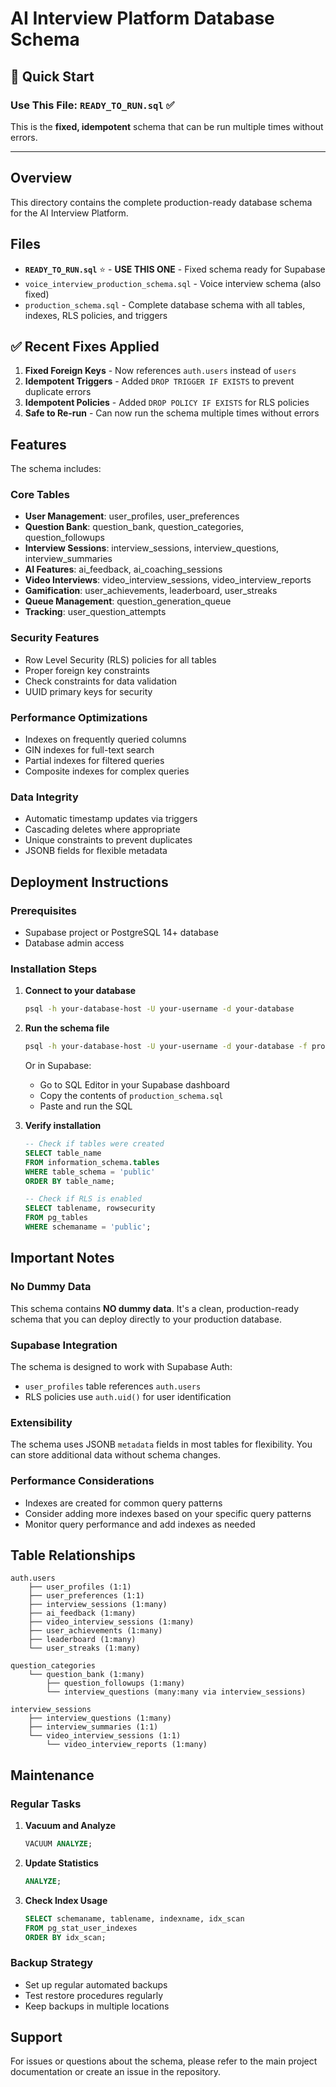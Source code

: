 # AI Interview Platform Database Schema

## 🚀 **Quick Start**

### **Use This File**: `READY_TO_RUN.sql` ✅

This is the **fixed, idempotent** schema that can be run multiple times without errors.

---

## Overview
This directory contains the complete production-ready database schema for the AI Interview Platform.

## Files
- **`READY_TO_RUN.sql`** ⭐ - **USE THIS ONE** - Fixed schema ready for Supabase
- `voice_interview_production_schema.sql` - Voice interview schema (also fixed)
- `production_schema.sql` - Complete database schema with all tables, indexes, RLS policies, and triggers

## ✅ **Recent Fixes Applied**

1. **Fixed Foreign Keys** - Now references `auth.users` instead of `users`
2. **Idempotent Triggers** - Added `DROP TRIGGER IF EXISTS` to prevent duplicate errors
3. **Idempotent Policies** - Added `DROP POLICY IF EXISTS` for RLS policies
4. **Safe to Re-run** - Can now run the schema multiple times without errors

## Features
The schema includes:

### Core Tables
- **User Management**: user_profiles, user_preferences
- **Question Bank**: question_bank, question_categories, question_followups
- **Interview Sessions**: interview_sessions, interview_questions, interview_summaries
- **AI Features**: ai_feedback, ai_coaching_sessions
- **Video Interviews**: video_interview_sessions, video_interview_reports
- **Gamification**: user_achievements, leaderboard, user_streaks
- **Queue Management**: question_generation_queue
- **Tracking**: user_question_attempts

### Security Features
- Row Level Security (RLS) policies for all tables
- Proper foreign key constraints
- Check constraints for data validation
- UUID primary keys for security

### Performance Optimizations
- Indexes on frequently queried columns
- GIN indexes for full-text search
- Partial indexes for filtered queries
- Composite indexes for complex queries

### Data Integrity
- Automatic timestamp updates via triggers
- Cascading deletes where appropriate
- Unique constraints to prevent duplicates
- JSONB fields for flexible metadata

## Deployment Instructions

### Prerequisites
- Supabase project or PostgreSQL 14+ database
- Database admin access

### Installation Steps

1. **Connect to your database**
   ```bash
   psql -h your-database-host -U your-username -d your-database
   ```

2. **Run the schema file**
   ```bash
   psql -h your-database-host -U your-username -d your-database -f production_schema.sql
   ```

   Or in Supabase:
   - Go to SQL Editor in your Supabase dashboard
   - Copy the contents of `production_schema.sql`
   - Paste and run the SQL

3. **Verify installation**
   ```sql
   -- Check if tables were created
   SELECT table_name 
   FROM information_schema.tables 
   WHERE table_schema = 'public' 
   ORDER BY table_name;
   
   -- Check if RLS is enabled
   SELECT tablename, rowsecurity 
   FROM pg_tables 
   WHERE schemaname = 'public';
   ```

## Important Notes

### No Dummy Data
This schema contains **NO dummy data**. It's a clean, production-ready schema that you can deploy directly to your production database.

### Supabase Integration
The schema is designed to work with Supabase Auth:
- `user_profiles` table references `auth.users`
- RLS policies use `auth.uid()` for user identification

### Extensibility
The schema uses JSONB `metadata` fields in most tables for flexibility. You can store additional data without schema changes.

### Performance Considerations
- Indexes are created for common query patterns
- Consider adding more indexes based on your specific query patterns
- Monitor query performance and add indexes as needed

## Table Relationships

```
auth.users
    ├── user_profiles (1:1)
    ├── user_preferences (1:1)
    ├── interview_sessions (1:many)
    ├── ai_feedback (1:many)
    ├── video_interview_sessions (1:many)
    ├── user_achievements (1:many)
    ├── leaderboard (1:many)
    └── user_streaks (1:many)

question_categories
    └── question_bank (1:many)
        ├── question_followups (1:many)
        └── interview_questions (many:many via interview_sessions)

interview_sessions
    ├── interview_questions (1:many)
    ├── interview_summaries (1:1)
    └── video_interview_sessions (1:1)
        └── video_interview_reports (1:many)
```

## Maintenance

### Regular Tasks
1. **Vacuum and Analyze**
   ```sql
   VACUUM ANALYZE;
   ```

2. **Update Statistics**
   ```sql
   ANALYZE;
   ```

3. **Check Index Usage**
   ```sql
   SELECT schemaname, tablename, indexname, idx_scan
   FROM pg_stat_user_indexes
   ORDER BY idx_scan;
   ```

### Backup Strategy
- Set up regular automated backups
- Test restore procedures regularly
- Keep backups in multiple locations

## Support
For issues or questions about the schema, please refer to the main project documentation or create an issue in the repository.
